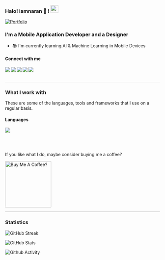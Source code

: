 ### Halo! iamnaran :penguin: ! <img src="https://media.giphy.com/media/hvRJCLFzcasrR4ia7z/giphy.gif" width="25px">

[![Portfolio](https://img.shields.io/website?down_message=%E2%96%BC&label=Portfolio&style=for-the-badge&up_message=%E2%96%B2&url=http%3A%2F%2Fdipanjande.com%2F)](https://narayanpanthi.com.np)

<h3>I'm a Mobile Application Developer and a <span>Designer</span></h3>

- 📚 I'm currently learning AI & Machine Learning in Mobile Devices

#### Connect with me

<a href="https://www.linkedin.com/in/iamnaran/"><img align="left" src="https://img.shields.io/badge/LinkedIn-0A66C2?&style=for-the-badge&logo=LinkedIn&logoColor=white" /></a>
<a href="https://www.instagram.com/crafterpenguins/"><img align="left" src="https://img.shields.io/badge/Instagram-E4405F?&style=for-the-badge&logo=Instagram&logoColor=white" /></a>
<a href="https://x.com/crafterpenguins"><img align="left" src="https://img.shields.io/badge/Twitter-1DA1F2?&style=for-the-badge&logo=Twitter&logoColor=white" /></a>
<a href="mailto:nrn.panthi@gmail.com"><img align="left" src="https://img.shields.io/badge/Email-EA4335?&style=for-the-badge&logo=Gmail&logoColor=white" /></a>
<a href="https://calendly.com/iamnaran/15min"><img align="left" src="https://img.shields.io/badge/Schedule a Meeting-4285F4?&style=for-the-badge&logo=Google Calendar&logoColor=white" /></a>

<br/><br/>

---

### What I work with

<p>These are some of the languages, tools and frameworks that I use on a regular basis.</p>

<h4>Languages</h4>
<p>
  <img src="https://github-readme-stats.vercel.app/api/top-langs/?username=bacon-delight&theme=github_dark&layout=compact&hide=jupyter%20notebook,matlab" />
</p>
  
<br/><br/>


If you like what I do, maybe consider buying me a coffee?

<a href="https://www.buymeacoffee.com/iamnaran" target="_blank"><img src="https://cdn.buymeacoffee.com/buttons/v2/default-red.png" alt="Buy Me A Coffee?" width="150" ></a>

---

### Statistics

![GitHub Streak](https://github-readme-streak-stats.herokuapp.com/?user=bacon-delight&theme=holi-theme)

![GitHub Stats](https://github-readme-stats.vercel.app/api?username=bacon-delight&count_private=true&show_icons=true&theme=github_dark)

![Github Activity](https://activity-graph.herokuapp.com/graph?username=bacon-delight&theme=github&custom_title=Activity)
